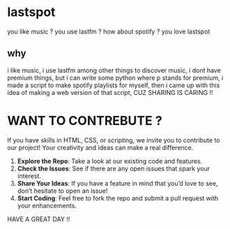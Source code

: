 # lastspot
you like music ? you use lastfm ? how about spotify ? you love lastspot

## why 
i like music, i use lastfm among other things to discover music, i dont have premium things, but i can write some python where p stands for premium, i made a script to make spotify playlists for myself, then i came up with this idea of making a web version of that script, CUZ SHARING IS CARING !!

# WANT TO CONTREBUTE ?
If you have skills in HTML, CSS, or scripting, we invite you to contribute to our project! Your creativity and ideas can make a real difference.

1. **Explore the Repo**: Take a look at our existing code and features.
2. **Check the Issues**: See if there are any open issues that spark your interest.
3. **Share Your Ideas**: If you have a feature in mind that you’d love to see, don’t hesitate to open an issue!
4. **Start Coding**: Feel free to fork the repo and submit a pull request with your enhancements.

HAVE A GREAT DAY !!